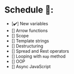 # Schedule 📜:

- [✔️] New variables
- [] Arrow functions
- [] Scope
- [] Template strings
- [] Destructuring
- [] Spread and Rest operators
- [] Looping with `map` method
- [] OOP
- [] Async JavaScript
